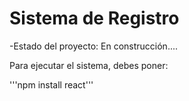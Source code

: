 <h1>Sistema de Registro</h1>

-Estado del proyecto: En construcción....

Para ejecutar el sistema, debes poner:

'''npm install react'''
